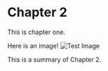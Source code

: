 <!--use_layout:_custom_layout.html.erb-->

<!--describe_model
{
  "type": "::Chapter",
  "id":   2,
  "name": "Chapter 2",
  "foo":  100.7,
  "bar":  1234,
  "book_id": 1
}
-->

# Chapter 2

This is chapter one.

Here is an image!
![Test Image](/ruby.jpeg)

<!--describe_model_attribute: summary-->

This is a summary of Chapter 2.

<!--end_describe_model_attribute-->

<!--end_describe_model-->

<!-- page_break -->